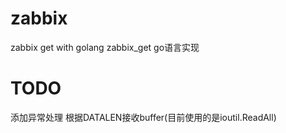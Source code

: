 # zabbix
zabbix get with golang
zabbix_get go语言实现
# TODO
添加异常处理
根据DATALEN接收buffer(目前使用的是ioutil.ReadAll)
